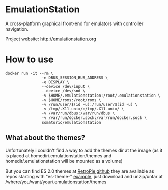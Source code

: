 # EmulationStation
A cross-platform graphical front-end for emulators with controller navigation.

Project website: http://emulationstation.org

# How to use
```
docker run -it --rm \
                -e DBUS_SESSION_BUS_ADDRESS \
                -e DISPLAY \
                --device /dev/input \
                --device /dev/snd \
                -v $HOME/.emulationstation:/root/.emulationstation \
                -v $HOME/roms:/root/roms \
                -v /run/user/$(id -u):/run/user/$(id -u) \
                -v /tmp/.X11-unix/:/tmp/.X11-unix/ \
                -v /var/run/dbus:/var/run/dbus \
                -v /var/run/docker.sock:/var/run/docker.sock \
                somatorio/emulationstation
```

## What about the themes?

Unfortunately i couldn't find a way to add the themes dir at the image (as it is placed at homedir/.emulationstation/themes and homedir/.emulationstation will be mounted as a volume)

But you can find ES 2.0 themes at [RetroPie github](https://github.com/RetroPie) they are available as repos starting with "es-theme-" [example](https://github.com/RetroPie/es-theme-simple), just download and unzip/untar at /where/you/want/your/.emulationstation/themes
